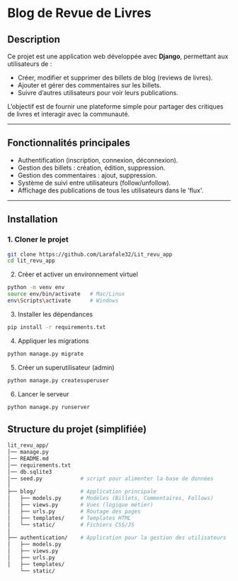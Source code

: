 # Blog de Revue de Livres  

## Description  
Ce projet est une application web développée avec **Django**, permettant aux utilisateurs de :  
- Créer, modifier et supprimer des billets de blog (reviews de livres).  
- Ajouter et gérer des commentaires sur les billets.  
- Suivre d’autres utilisateurs pour voir leurs publications.  

L’objectif est de fournir une plateforme simple pour partager des critiques de livres et interagir avec la communauté.  

---

## Fonctionnalités principales  
- Authentification (inscription, connexion, déconnexion).  
- Gestion des billets : création, édition, suppression.  
- Gestion des commentaires : ajout, suppression.  
- Système de suivi entre utilisateurs (follow/unfollow).  
- Affichage des publications de tous les utilisateurs dans le 'flux'.  

---

## Installation  

### 1. Cloner le projet  
```bash
git clone https://github.com/Larafale32/Lit_revu_app
cd lit_revu_app
```
2. Créer et activer un environnement virtuel
```bash
python -m venv env
source env/bin/activate   # Mac/Linux
env\Scripts\activate      # Windows
```
3. Installer les dépendances
```bash
pip install -r requirements.txt
```
4. Appliquer les migrations
```bash
python manage.py migrate
```
5. Créer un superutilisateur (admin)
```bash
python manage.py createsuperuser
```
6. Lancer le serveur
```bash
python manage.py runserver
```

## Structure du projet (simplifiée)

```bash 
lit_revu_app/
│── manage.py
│── README.md
│── requirements.txt
│── db.sqlite3
│── seed.py            # script pour alimenter la base de données 
│
├── blog/              # Application principale
│   ├── models.py      # Modèles (Billets, Commentaires, Follows)
│   ├── views.py       # Vues (logique métier)
│   ├── urls.py        # Routage des pages
│   ├── templates/     # Templates HTML
│   └── static/        # Fichiers CSS/JS
│
├── authentication/    # Application pour la gestion des utilisateurs
│   ├── models.py
│   ├── views.py
│   ├── urls.py
│   ├── templates/
    └── static/
```